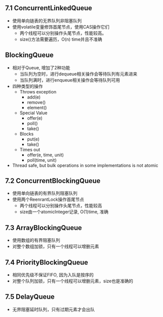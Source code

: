 ## 7.1 ConcurrentLinkedQueue
* 使用单向链表的无界队列非阻塞队列
* 使用volatile变量修饰首尾节点，使用CAS操作它们
  * 两个线程可以分别操作头尾节点，性能较高。
  * size()方法需要遍历，O(n) time并且不准确

## BlockingQueue
* 相对于Queue, 增加了2种功能
  * 当队列为空时，进行dequeue相关操作会等待队列有元素进来
  * 当队列满时，进行enqueue相关操作会等待队列可用
* 四种类型的操作
  * Throws exception
    * add(e)
    * remove()
    * element()
  * Special Value
    * offer(e)
    * poll()
    * take()
  * Blocks
    * put(e)
    * take()
  * Times out
    * offer(e, time, unit)
    * poll(time, unit)
* Thread safe, but bulk operations in some implementations is not atomic


## 7.2 ConcurrentBlockingQueue
* 使用单向链表的有界队列阻塞队列
* 使用两个ReenrantLock操作首尾节点
  * 两个线程可以分别操作头尾节点，性能较高
  * size由一个atomicInteger记录, O(1)time, 准确
  
## 7.3 ArrayBlockingQueue
* 使用数组的有界阻塞队列
* 对整个数组加锁，只有一个线程可以增删元素

## 7.4 PriorityBlockingQueue
* 相同优先级不保证FIFO, 因为入队是按序的
* 对整个队列加锁，只有一个线程可以增删元素，size也是准确的

## 7.5 DelayQueue
* 无界阻塞延时队列，只有过期元素才会出队
